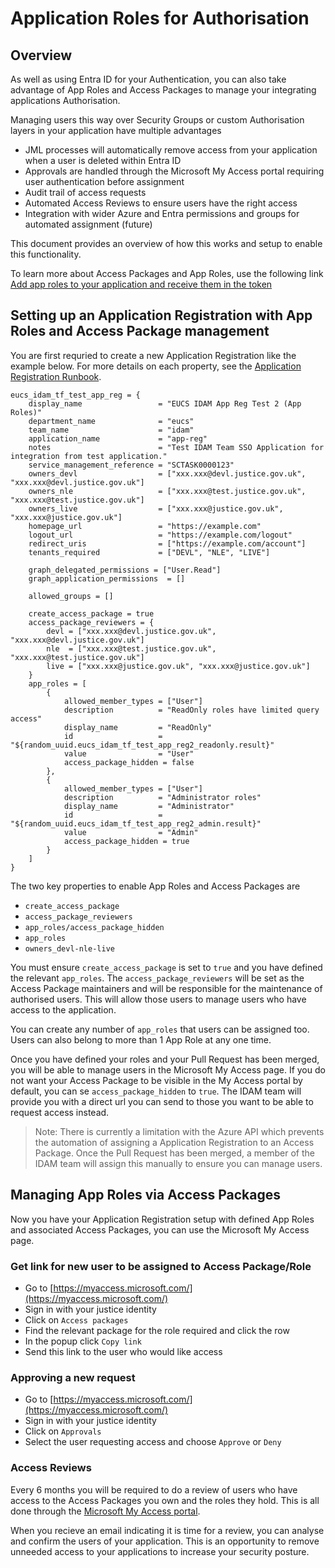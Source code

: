 # Application Roles for Authorisation

## Overview

As well as using Entra ID for your Authentication, you can also take advantage of App Roles and Access Packages to manage your integrating applications Authorisation.

Managing users this way over Security Groups or custom Authorisation layers in your application have multiple advantages

* JML processes will automatically remove access from your application when a user is deleted within Entra ID
* Approvals are handled through the Microsoft My Access portal requiring user authentication before assignment
* Audit trail of access requests
* Automated Access Reviews to ensure users have the right access
* Integration with wider Azure and Entra permissions and groups for automated assignment (future)

This document provides an overview of how this works and setup to enable this functionality.

To learn more about Access Packages and App Roles, use the following link [Add app roles to your application and receive them in the token](https://learn.microsoft.com/en-us/entra/identity-platform/howto-add-app-roles-in-apps)

## Setting up an Application Registration with App Roles and Access Package management

You are first requried to create a new Application Registration like the example below. For more details on each property, see the [Application Registration Runbook](./application_registration.md).

```
eucs_idam_tf_test_app_reg = {
    display_name                 = "EUCS IDAM App Reg Test 2 (App Roles)"
    department_name              = "eucs"
    team_name                    = "idam"
    application_name             = "app-reg"
    notes                        = "Test IDAM Team SSO Application for integration from test application."
    service_management_reference = "SCTASK0000123"
    owners_devl                  = ["xxx.xxx@devl.justice.gov.uk", "xxx.xxx@devl.justice.gov.uk"]
    owners_nle                   = ["xxx.xxx@test.justice.gov.uk", "xxx.xxx@test.justice.gov.uk"]
    owners_live                  = ["xxx.xxx@justice.gov.uk", "xxx.xxx@justice.gov.uk"]
    homepage_url                 = "https://example.com"
    logout_url                   = "https://example.com/logout"
    redirect_uris                = ["https://example.com/account"]
    tenants_required             = ["DEVL", "NLE", "LIVE"]

    graph_delegated_permissions = ["User.Read"]
    graph_application_permissions  = []

    allowed_groups = []

    create_access_package = true
    access_package_reviewers = {
        devl = ["xxx.xxx@devl.justice.gov.uk", "xxx.xxx@devl.justice.gov.uk"]
        nle  = ["xxx.xxx@test.justice.gov.uk", "xxx.xxx@test.justice.gov.uk"]
        live = ["xxx.xxx@justice.gov.uk", "xxx.xxx@justice.gov.uk"]
    }
    app_roles = [
        {
            allowed_member_types = ["User"]
            description          = "ReadOnly roles have limited query access"
            display_name         = "ReadOnly"
            id                   = "${random_uuid.eucs_idam_tf_test_app_reg2_readonly.result}"
            value                = "User"
            access_package_hidden = false
        },
        {
            allowed_member_types = ["User"]
            description          = "Administrator roles"
            display_name         = "Administrator"
            id                   = "${random_uuid.eucs_idam_tf_test_app_reg2_admin.result}"
            value                = "Admin"
            access_package_hidden = true
        }
    ]
}
```

The two key properties to enable App Roles and Access Packages are

* `create_access_package`
* `access_package_reviewers`
* `app_roles/access_package_hidden`
* `app_roles`
* `owners_devl-nle-live`

You must ensure `create_access_package` is set to `true` and you have defined the relevant `app_roles`. The `access_package_reviewers` will be set as the Access Package maintainers and will be responsible for the maintenance of authorised users. This will allow those users to manage users who have access to the application.

You can create any number of `app_roles` that users can be assigned too. Users can also belong to more than 1 App Role at any one time.

Once you have defined your roles and your Pull Request has been merged, you will be able to manage users in the Microsoft My Access page. If you do not want your Access Package to be visible in the My Access portal by default, you can se `access_package_hidden` to `true`. The IDAM team will provide you with a direct url you can send to those you want to be able to request access instead.

> Note: There is currently a limitation with the Azure API which prevents the automation of assigning a Application Registration to an Access Package. Once the Pull Request has been merged, a member of the IDAM team will assign this manually to ensure you can manage users.

## Managing App Roles via Access Packages

Now you have your Application Registration setup with defined App Roles and associated Access Packages, you can use the Microsoft My Access page.

### Get link for new user to be assigned to Access Package/Role

* Go to [https://myaccess.microsoft.com/](https://myaccess.microsoft.com/)
* Sign in with your justice identity
* Click on `Access packages`
* Find the relevant package for the role required and click the row
* In the popup click `Copy link`
* Send this link to the user who would like access

### Approving a new request

* Go to [https://myaccess.microsoft.com/](https://myaccess.microsoft.com/)
* Sign in with your justice identity
* Click on `Approvals`
* Select the user requesting access and choose `Approve` or `Deny`

### Access Reviews

Every 6 months you will be required to do a review of users who have access to the Access Packages you own and the roles they hold. This is all done through the [Microsoft My Access portal](https://myaccess.microsoft.com/).

When you recieve an email indicating it is time for a review, you can analyse and confirm the users of your application. This is an opportunity to remove unneeded access to your applications to increase your security posture.
